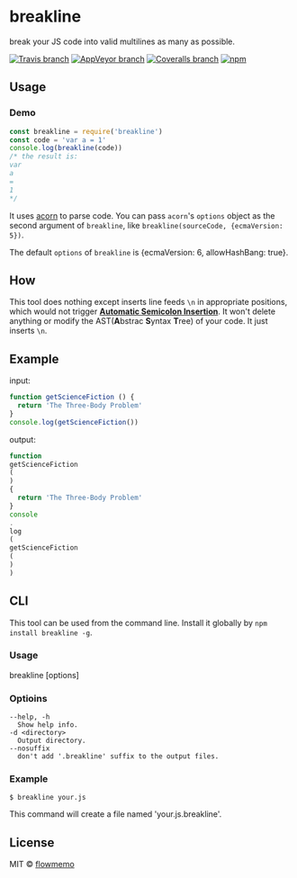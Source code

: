 # breakline
break your JS code into valid multilines as many as possible.

[![Travis branch](https://img.shields.io/travis/flowmemo/breakline/master.svg?style=flat-square)](https://travis-ci.org/flowmemo/breakline)
[![AppVeyor branch](https://img.shields.io/appveyor/ci/flowmemo/breakline/master.svg?style=flat-square&label=Win%20Test)](https://ci.appveyor.com/project/flowmemo/breakline/branch/master)
[![Coveralls branch](https://img.shields.io/coveralls/flowmemo/breakline/master.svg?style=flat-square)](https://coveralls.io/github/flowmemo/breakline?branch=master)
[![npm](https://img.shields.io/npm/v/breakline.svg?style=flat-square)](https://www.npmjs.com/package/breakline)

## Usage
### Demo
```js
const breakline = require('breakline')
const code = 'var a = 1'
console.log(breakline(code))
/* the result is:
var
a
=
1
*/
```

It uses [acorn](https://github.com/ternjs/acorn) to parse code. You can pass `acorn`'s `options` object as the second argument of `breakline`, like `breakline(sourceCode, {ecmaVersion: 5})`.  

The default `options` of `breakline` is {ecmaVersion: 6, allowHashBang: true}.

## How
This tool does nothing except inserts line feeds `\n` in appropriate positions, which would not trigger [**Automatic Semicolon Insertion**](http://www.ecma-international.org/ecma-262/6.0/#sec-automatic-semicolon-insertion). It won't delete anything or modify the AST(**A**bstrac **S**yntax **T**ree) of your code. It just inserts `\n`.


## Example
input:

```js
function getScienceFiction () {
  return 'The Three-Body Problem'
}
console.log(getScienceFiction())
```
output:

```js
function
getScienceFiction
(
)
{
  return 'The Three-Body Problem'
}
console
.
log
(
getScienceFiction
(
)
)
```
## CLI
This tool can be used from the command line. Install it globally by `npm install breakline -g`.

### Usage
breakline <files or directory> [options]

### Optioins
```
--help, -h  
  Show help info.  
-d <directory>  
  Output directory.  
--nosuffix  
  don't add '.breakline' suffix to the output files.  
```

### Example
```shell
$ breakline your.js
```
This command will create a file named 'your.js.breakline'.

## License
MIT © [flowmemo](http://weibo.com/flowmemo)